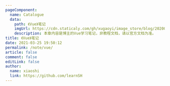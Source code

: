 ```yaml
---
pageComponent:
  name: Catalogue
  data:
    path: 《Vue》笔记
    imgUrl: https://cdn.staticaly.com/gh/xugaoyi/image_store/blog/20200204143633.png
    description: 本章内容是博主的Vue学习笔记，非教程文档，请以官方文档为准。
title: 《Vue》笔记
date: 2021-03-25 19:50:12
permalink: /note/vue/
article: false
comment: false
editLink: false
author:
  name: xiaoshi
  link: https://github.com/learnSH
---
```

